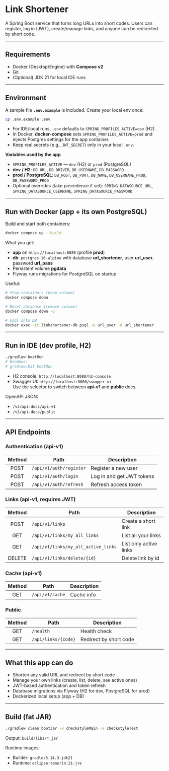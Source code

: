 # Link Shortener

A Spring Boot service that turns long URLs into short codes. Users can register, log in (JWT), create/manage links, and anyone can be redirected by short code.

---

## Requirements
- Docker (Desktop/Engine) with **Compose v2**
- Git
- (Optional) JDK 21 for local IDE runs

---

## Environment
A sample file **`.env.example`** is included. Create your local env once:
```bash
cp .env.example .env
```
- For IDE/local runs, `.env` defaults to `SPRING_PROFILES_ACTIVE=dev` (H2).
- In Docker, **docker-compose** sets `SPRING_PROFILES_ACTIVE=prod` and injects Postgres settings for the app container.
- Keep real secrets (e.g., `JWT_SECRET`) only in your local `.env`.

**Variables used by the app**
- `SPRING_PROFILES_ACTIVE` — `dev` (H2) or `prod` (PostgreSQL)
- **dev / H2**: `DB_URL`, `DB_DRIVER`, `DB_USERNAME`, `DB_PASSWORD`
- **prod / PostgreSQL**: `DB_HOST`, `DB_PORT`, `DB_NAME`, `DB_USERNAME_PROD`, `DB_PASSWORD_PROD`
- Optional overrides (take precedence if set): `SPRING_DATASOURCE_URL`, `SPRING_DATASOURCE_USERNAME`, `SPRING_DATASOURCE_PASSWORD`

---

## Run with Docker (app + its own PostgreSQL)
Build and start both containers:
```bash
docker compose up --build
```
What you get:
- **app** on `http://localhost:8080` (profile **prod**)
- **db**: `postgres:16-alpine` with database **url_shortener**, user **url_user**, password **url_pass**
- Persistent volume **pgdata**
- Flyway runs migrations for PostgreSQL on startup

Useful:
```bash
# Stop containers (keep volume)
docker compose down

# Reset database (remove volume)
docker compose down -v

# psql into DB
docker exec -it linkshortener-db psql -U url_user -d url_shortener
```

---

## Run in IDE (dev profile, H2)
```bash
./gradlew bootRun
# Windows:
# gradlew.bat bootRun
```
- H2 console: `http://localhost:8080/h2-console`
- Swagger UI: `http://localhost:8080/swagger-ui`  
  Use the selector to switch between **api-v1** and **public** docs.

OpenAPI JSON:
- `/v3/api-docs/api-v1`
- `/v3/api-docs/public`

---

## API Endpoints

### Authentication (api-v1)
| Method | Path                     | Description                 |
|:------:|--------------------------|-----------------------------|
| POST   | `/api/v1/auth/register`  | Register a new user         |
| POST   | `/api/v1/auth/login`     | Log in and get JWT tokens   |
| POST   | `/api/v1/auth/refresh`   | Refresh access token        |

### Links (api-v1, requires JWT)
| Method | Path                                 | Description               |
|:------:|--------------------------------------|---------------------------|
| POST   | `/api/v1/links`                      | Create a short link       |
| GET    | `/api/v1/links/my_all_links`         | List all your links       |
| GET    | `/api/v1/links/my_all_active_links`  | List only active links    |
| DELETE | `/api/v1/links/delete/{id}`          | Delete link by id         |

### Cache (api-v1)
| Method | Path              | Description |
|:------:|-------------------|-------------|
| GET    | `/api/v1/cache`   | Cache info  |

### Public
| Method | Path                 | Description             |
|:------:|----------------------|-------------------------|
| GET    | `/health`            | Health check            |
| GET    | `/api/links/{code}`  | Redirect by short code  |

---

## What this app can do
- Shorten any valid URL and redirect by short code
- Manage your own links (create, list, delete, see active ones)
- JWT-based authentication and token refresh
- Database migrations via Flyway (H2 for dev, PostgreSQL for prod)
- Dockerized local setup (app + DB)

---

## Build (fat JAR)
```bash
./gradlew clean bootJar -x checkstyleMain -x checkstyleTest
```
Output: `build/libs/*.jar`

Runtime images:
- Builder: `gradle:8.14.3-jdk21`
- Runtime: `eclipse-temurin:21-jre`
